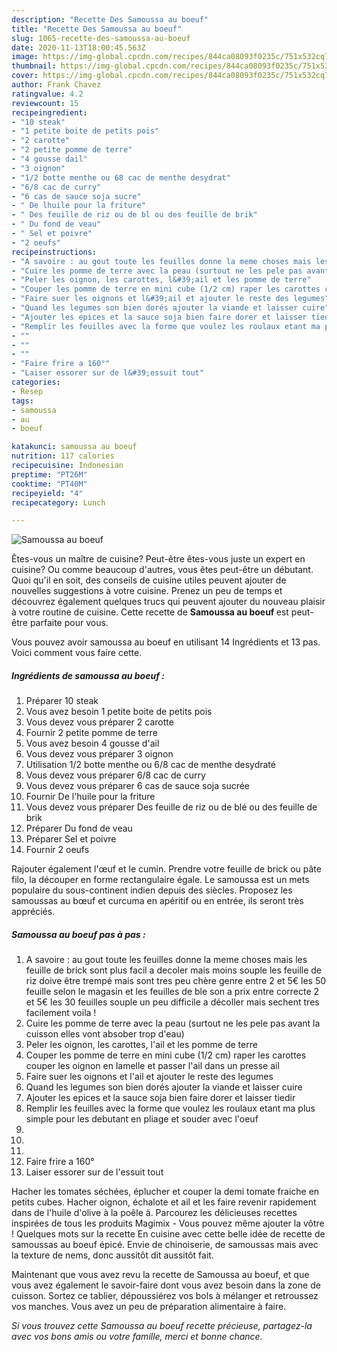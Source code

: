 ```yaml
---
description: "Recette Des Samoussa au boeuf"
title: "Recette Des Samoussa au boeuf"
slug: 1065-recette-des-samoussa-au-boeuf
date: 2020-11-13T18:00:45.563Z
image: https://img-global.cpcdn.com/recipes/844ca08093f0235c/751x532cq70/samoussa-au-boeuf-photo-principale-de-la-recette.jpg
thumbnail: https://img-global.cpcdn.com/recipes/844ca08093f0235c/751x532cq70/samoussa-au-boeuf-photo-principale-de-la-recette.jpg
cover: https://img-global.cpcdn.com/recipes/844ca08093f0235c/751x532cq70/samoussa-au-boeuf-photo-principale-de-la-recette.jpg
author: Frank Chavez
ratingvalue: 4.2
reviewcount: 15
recipeingredient:
- "10 steak"
- "1 petite boite de petits pois"
- "2 carotte"
- "2 petite pomme de terre"
- "4 gousse dail"
- "3 oignon"
- "1/2 botte menthe ou 68 cac de menthe desydrat"
- "6/8 cac de curry"
- "6 cas de sauce soja sucre"
- " De lhuile pour la friture"
- " Des feuille de riz ou de bl ou des feuille de brik"
- " Du fond de veau"
- " Sel et poivre"
- "2 oeufs"
recipeinstructions:
- "A savoire : au gout toute les feuilles donne la meme choses mais les feuille de brick sont plus facil a decoler mais moins souple les feuille de riz doive être trempé mais sont tres peu chère genre entre 2 et 5€ les 50 feuille selon le magasin et les feuilles de ble son a prix entre correcte 2 et 5€ les 30 feuilles souple un peu difficile a décoller mais sechent tres facilement voila !"
- "Cuire les pomme de terre avec la peau (surtout ne les pele pas avant la cuisson elles vont absober trop d&#39;eau)"
- "Peler les oignon, les carottes, l&#39;ail et les pomme de terre"
- "Couper les pomme de terre en mini cube (1/2 cm) raper les carottes couper les oignon en lamelle et passer l&#39;ail dans un presse ail"
- "Faire suer les oignons et l&#39;ail et ajouter le reste des legumes"
- "Quand les legumes son bien dorés ajouter la viande et laisser cuire"
- "Ajouter les epices et la sauce soja bien faire dorer et laisser tiedir"
- "Remplir les feuilles avec la forme que voulez les roulaux etant ma plus simple pour les debutant en pliage et souder avec l&#39;oeuf"
- ""
- ""
- ""
- "Faire frire a 160°"
- "Laiser essorer sur de l&#39;essuit tout"
categories:
- Resep
tags:
- samoussa
- au
- boeuf

katakunci: samoussa au boeuf 
nutrition: 117 calories
recipecuisine: Indonesian
preptime: "PT26M"
cooktime: "PT40M"
recipeyield: "4"
recipecategory: Lunch

---
```



![Samoussa au boeuf](https://img-global.cpcdn.com/recipes/844ca08093f0235c/751x532cq70/samoussa-au-boeuf-photo-principale-de-la-recette.jpg)

Êtes-vous un maître de cuisine? Peut-être êtes-vous juste un expert en cuisine? Ou comme beaucoup d'autres, vous êtes peut-être un débutant. Quoi qu'il en soit, des conseils de cuisine utiles peuvent ajouter de nouvelles suggestions à votre cuisine. Prenez un peu de temps et découvrez également quelques trucs qui peuvent ajouter du nouveau plaisir à votre routine de cuisine. Cette recette de <strong> Samoussa au boeuf </strong> est peut-être parfaite pour vous.

<!--inarticleads1-->

Vous pouvez avoir samoussa au boeuf en utilisant 14 Ingrédients et 13 pas. Voici comment vous faire cette.

##### Ingrédients de samoussa au boeuf :

1. Préparer 10 steak
1. Vous avez besoin 1 petite boite de petits pois
1. Vous devez vous préparer 2 carotte
1. Fournir 2 petite pomme de terre
1. Vous avez besoin 4 gousse d&#39;ail
1. Vous devez vous préparer 3 oignon
1. Utilisation 1/2 botte menthe ou 6/8 cac de menthe desydraté
1. Vous devez vous préparer 6/8 cac de curry
1. Vous devez vous préparer 6 cas de sauce soja sucrée
1. Fournir  De l&#39;huile pour la friture
1. Vous devez vous préparer  Des feuille de riz ou de blé ou des feuille de brik
1. Préparer  Du fond de veau
1. Préparer  Sel et poivre
1. Fournir 2 oeufs


Rajouter également l&#39;œuf et le cumin. Prendre votre feuille de brick ou pâte filo, la découper en forme rectangulaire égale. Le samoussa est un mets populaire du sous-continent indien depuis des siècles. Proposez les samoussas au bœuf et curcuma en apéritif ou en entrée, ils seront très appréciés. 

<!--inarticleads2-->

##### Samoussa au boeuf pas à pas :

1. A savoire : au gout toute les feuilles donne la meme choses mais les feuille de brick sont plus facil a decoler mais moins souple les feuille de riz doive être trempé mais sont tres peu chère genre entre 2 et 5€ les 50 feuille selon le magasin et les feuilles de ble son a prix entre correcte 2 et 5€ les 30 feuilles souple un peu difficile a décoller mais sechent tres facilement voila !
1. Cuire les pomme de terre avec la peau (surtout ne les pele pas avant la cuisson elles vont absober trop d&#39;eau)
1. Peler les oignon, les carottes, l&#39;ail et les pomme de terre
1. Couper les pomme de terre en mini cube (1/2 cm) raper les carottes couper les oignon en lamelle et passer l&#39;ail dans un presse ail
1. Faire suer les oignons et l&#39;ail et ajouter le reste des legumes
1. Quand les legumes son bien dorés ajouter la viande et laisser cuire
1. Ajouter les epices et la sauce soja bien faire dorer et laisser tiedir
1. Remplir les feuilles avec la forme que voulez les roulaux etant ma plus simple pour les debutant en pliage et souder avec l&#39;oeuf
1. 
1. 
1. 
1. Faire frire a 160°
1. Laiser essorer sur de l&#39;essuit tout


Hacher les tomates séchées, éplucher et couper la demi tomate fraiche en petits cubes. Hacher oignon, échalote et ail et les faire revenir rapidement dans de l&#39;huile d&#39;olive à la poêle à. Parcourez les délicieuses recettes inspirées de tous les produits Magimix - Vous pouvez même ajouter la vôtre ! Quelques mots sur la recette En cuisine avec cette belle idée de recette de samoussas au boeuf épicé. Envie de chinoiserie, de samoussas mais avec la texture de nems, donc aussitôt dit aussitôt fait. 

<!--inarticleads1-->

<p>
Maintenant que vous avez revu la recette de Samoussa au boeuf, et que vous avez également le savoir-faire dont vous avez besoin dans la zone de cuisson. Sortez ce tablier, dépoussiérez vos bols à mélanger et retroussez vos manches. Vous avez un peu de préparation alimentaire à faire.
</p>

<p>
<i>Si vous trouvez cette Samoussa au boeuf recette précieuse, partagez-la avec vos bons amis ou votre famille, merci et bonne chance.</i>
</p>
